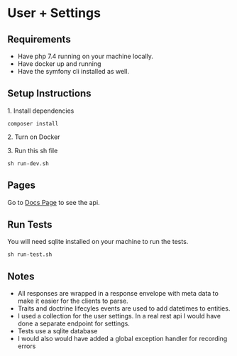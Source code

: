 # User + Settings

## Requirements

- Have php 7.4 running on your machine locally. 
- Have docker up and running
- Have the symfony cli installed as well.

## Setup Instructions

1\. Install dependencies
```
composer install

```

2\. Turn on Docker

3\. Run this sh file
```
sh run-dev.sh
```

## Pages 

Go to [Docs Page](https://127.0.0.1:8000/api/docs) to see the api.

## Run Tests

You will need sqlite installed on your machine to run the tests.  

```
sh run-test.sh
```

## Notes 

- All responses are wrapped in a response envelope with meta data to make it easier for the clients to parse.
- Traits and doctrine lifecyles events are used to add datetimes to entities.
- I used a collection for the user settings.  In a real rest api I would have done a separate endpoint for settings.
- Tests use a sqlite database 
- I would also would have added a global exception handler for recording errors




